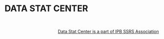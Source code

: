 # DATA STAT CENTER  <a href="https://github.com/datastat-ssrs/.github/blob/cce9b7c26ed358589bca3801de848e146b5c7072/Admin/Data-stat_kanan+fikssss.png" align="right" width="70" />
<br />

Data Stat Center is a part of IPB SSRS Association
